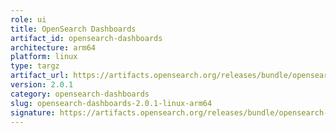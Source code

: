 ```yaml
---
role: ui
title: OpenSearch Dashboards
artifact_id: opensearch-dashboards
architecture: arm64
platform: linux
type: targz
artifact_url: https://artifacts.opensearch.org/releases/bundle/opensearch-dashboards/2.0.1/opensearch-dashboards-2.0.1-linux-arm64.tar.gz
version: 2.0.1
category: opensearch-dashboards
slug: opensearch-dashboards-2.0.1-linux-arm64
signature: https://artifacts.opensearch.org/releases/bundle/opensearch-dashboards/2.0.1/opensearch-dashboards-2.0.1-linux-arm64.tar.gz.sig
---
```


